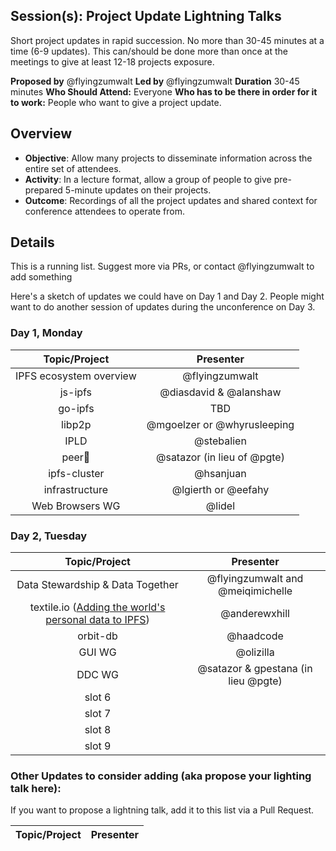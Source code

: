 ## Session(s): Project Update Lightning Talks

Short project updates in rapid succession. No more than 30-45 minutes at a time (6-9 updates). This can/should be done more than once at the meetings to give at least 12-18 projects exposure.

**Proposed by** @flyingzumwalt
**Led by** @flyingzumwalt
**Duration** 30-45 minutes
**Who Should Attend:** Everyone
**Who has to be there in order for it to work:** People who want to give a project update.

## Overview

- **Objective**: Allow many projects to disseminate information across the entire set of attendees.
- **Activity**: In a lecture format, allow a group of people to give pre-prepared 5-minute updates on their projects.
- **Outcome**: Recordings of all the project updates and shared context for conference attendees to operate from.

## Details

This is a running list. Suggest more via PRs, or contact @flyingzumwalt to add something

Here's a sketch of updates we could have on Day 1 and Day 2. People might want to do another session of updates during the unconference on Day 3.

### Day 1, Monday

| Topic/Project           | Presenter                   |
|:-----------------------:|:---------------------------:|
| IPFS ecosystem overview | @flyingzumwalt              |
| js-ipfs                 | @diasdavid & @alanshaw      |
| go-ipfs                 | TBD                         |
| libp2p                  | @mgoelzer or @whyrusleeping |
| IPLD                    | @stebalien                  |
| peer🌟                  | @satazor (in lieu of @pgte) |
| ipfs-cluster            | @hsanjuan                   |
| infrastructure          | @lgierth or @eefahy         |
| Web Browsers WG         | @lidel                      |


### Day 2, Tuesday

| Topic/Project           | Presenter                   |
|:-----------------------:|:---------------------------:|
| Data Stewardship & Data Together | @flyingzumwalt and @meiqimichelle |
| textile.io ([Adding the world's personal data to IPFS](https://github.com/ipfs/developer-meetings/pull/2)) | @anderewxhill |
| orbit-db                | @haadcode                   |
| GUI WG                  | @olizilla                   |
| DDC WG                  | @satazor & gpestana (in lieu @pgte) |
| slot 6                  |                             |
| slot 7                  |                             |
| slot 8                  |                             |
| slot 9                  |                             |

### Other Updates to consider adding (aka propose your lighting talk here):

If you want to propose a lightning talk, add it to this list via a Pull Request.

| Topic/Project           | Presenter                   |
|:-----------------------:|:---------------------------:|

